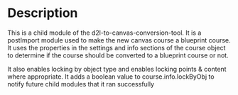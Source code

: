 # Description #
This is a child module of the d2l-to-canvas-conversion-tool. It is a postImport module used to make the new canvas course a blueprint course. 
It uses the properties in the settings and info sections of the course object to determine if the course should be converted to a blueprint course or not.

It also enables locking by object type and enables locking points & content where appropriate. It adds a boolean value to course.info.lockByObj to notify future child modules that it ran successfully
